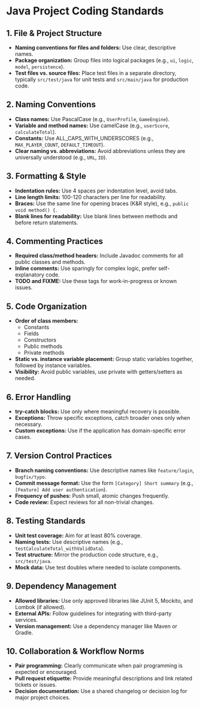 # Java Project Coding Standards

## 1. File & Project Structure
- **Naming conventions for files and folders:** Use clear, descriptive names.
- **Package organization:** Group files into logical packages (e.g., `ui`, `logic`, `model`, `persistence`).
- **Test files vs. source files:** Place test files in a separate directory, typically `src/test/java` for unit tests and `src/main/java` for production code.

## 2. Naming Conventions
- **Class names:** Use PascalCase (e.g., `UserProfile`, `GameEngine`).
- **Variable and method names:** Use camelCase (e.g., `userScore`, `calculateTotal`).
- **Constants:** Use ALL_CAPS_WITH_UNDERSCORES (e.g., `MAX_PLAYER_COUNT`, `DEFAULT_TIMEOUT`).
- **Clear naming vs. abbreviations:** Avoid abbreviations unless they are universally understood (e.g., `URL`, `ID`).

## 3. Formatting & Style
- **Indentation rules:** Use 4 spaces per indentation level, avoid tabs.
- **Line length limits:** 100-120 characters per line for readability.
- **Braces:** Use the same line for opening braces (K&R style), e.g., `public void method() {`.
- **Blank lines for readability:** Use blank lines between methods and before return statements.

## 4. Commenting Practices
- **Required class/method headers:** Include Javadoc comments for all public classes and methods.
- **Inline comments:** Use sparingly for complex logic, prefer self-explanatory code.
- **TODO and FIXME:** Use these tags for work-in-progress or known issues.

## 5. Code Organization
- **Order of class members:** 
  - Constants
  - Fields
  - Constructors
  - Public methods
  - Private methods
- **Static vs. instance variable placement:** Group static variables together, followed by instance variables.
- **Visibility:** Avoid public variables, use private with getters/setters as needed.

## 6. Error Handling
- **try-catch blocks:** Use only where meaningful recovery is possible.
- **Exceptions:** Throw specific exceptions, catch broader ones only when necessary.
- **Custom exceptions:** Use if the application has domain-specific error cases.

## 7. Version Control Practices
- **Branch naming conventions:** Use descriptive names like `feature/login`, `bugfix/typo`.
- **Commit message format:** Use the form `[Category] Short summary` (e.g., `[Feature] Add user authentication`).
- **Frequency of pushes:** Push small, atomic changes frequently.
- **Code review:** Expect reviews for all non-trivial changes.

## 8. Testing Standards
- **Unit test coverage:** Aim for at least 80% coverage.
- **Naming tests:** Use descriptive names (e.g., `testCalculateTotal_withValidData`).
- **Test structure:** Mirror the production code structure, e.g., `src/test/java`.
- **Mock data:** Use test doubles where needed to isolate components.

## 9. Dependency Management
- **Allowed libraries:** Use only approved libraries like JUnit 5, Mockito, and Lombok (if allowed).
- **External APIs:** Follow guidelines for integrating with third-party services.
- **Version management:** Use a dependency manager like Maven or Gradle.

## 10. Collaboration & Workflow Norms
- **Pair programming:** Clearly communicate when pair programming is expected or encouraged.
- **Pull request etiquette:** Provide meaningful descriptions and link related tickets or issues.
- **Decision documentation:** Use a shared changelog or decision log for major project choices.
